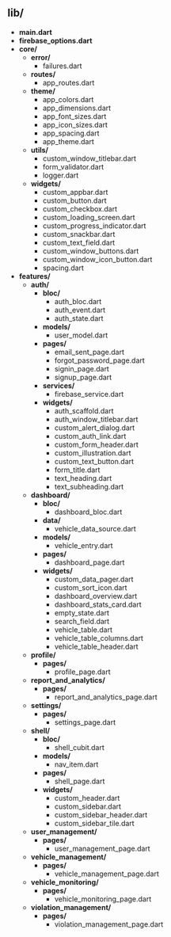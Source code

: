 ## lib/

- **main.dart**
- **firebase_options.dart**
- **core/**
  - **error/**
    - failures.dart
  - **routes/**
    - app_routes.dart
  - **theme/**
    - app_colors.dart
    - app_dimensions.dart
    - app_font_sizes.dart
    - app_icon_sizes.dart
    - app_spacing.dart
    - app_theme.dart
  - **utils/**
    - custom_window_titlebar.dart
    - form_validator.dart
    - logger.dart
  - **widgets/**
    - custom_appbar.dart
    - custom_button.dart
    - custom_checkbox.dart
    - custom_loading_screen.dart
    - custom_progress_indicator.dart
    - custom_snackbar.dart
    - custom_text_field.dart
    - custom_window_buttons.dart
    - custom_window_icon_button.dart
    - spacing.dart
- **features/**
  - **auth/**
    - **bloc/**
      - auth_bloc.dart
      - auth_event.dart
      - auth_state.dart
    - **models/**
      - user_model.dart
    - **pages/**
      - email_sent_page.dart
      - forgot_password_page.dart
      - signin_page.dart
      - signup_page.dart
    - **services/**
      - firebase_service.dart
    - **widgets/**
      - auth_scaffold.dart
      - auth_window_titlebar.dart
      - custom_alert_dialog.dart
      - custom_auth_link.dart
      - custom_form_header.dart
      - custom_illustration.dart
      - custom_text_button.dart
      - form_title.dart
      - text_heading.dart
      - text_subheading.dart
  - **dashboard/**
    - **bloc/**
      - dashboard_bloc.dart
    - **data/**
      - vehicle_data_source.dart
    - **models/**
      - vehicle_entry.dart
    - **pages/**
      - dashboard_page.dart
    - **widgets/**
      - custom_data_pager.dart
      - custom_sort_icon.dart
      - dashboard_overview.dart
      - dashboard_stats_card.dart
      - empty_state.dart
      - search_field.dart
      - vehicle_table.dart
      - vehicle_table_columns.dart
      - vehicle_table_header.dart
  - **profile/**
    - **pages/**
      - profile_page.dart
  - **report_and_analytics/**
    - **pages/**
      - report_and_analytics_page.dart
  - **settings/**
    - **pages/**
      - settings_page.dart
  - **shell/**
    - **bloc/**
      - shell_cubit.dart
    - **models/**
      - nav_item.dart
    - **pages/**
      - shell_page.dart
    - **widgets/**
      - custom_header.dart
      - custom_sidebar.dart
      - custom_sidebar_header.dart
      - custom_sidebar_tile.dart
  - **user_management/**
    - **pages/**
      - user_management_page.dart
  - **vehicle_management/**
    - **pages/**
      - vehicle_management_page.dart
  - **vehicle_monitoring/**
    - **pages/**
      - vehicle_monitoring_page.dart
  - **violation_management/**
    - **pages/**
      - violation_management_page.dart
